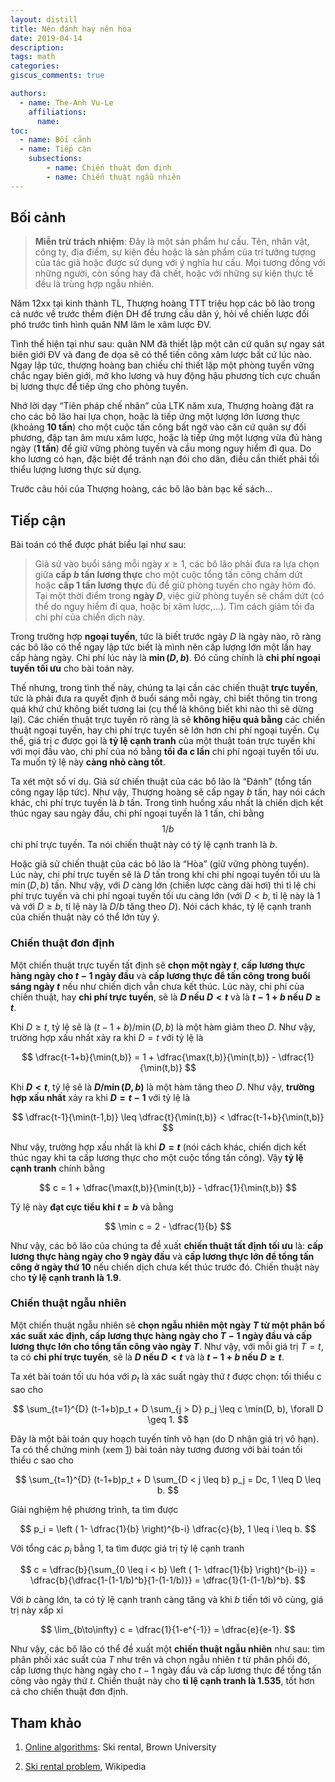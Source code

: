 ```yaml
---
layout: distill
title: Nên đánh hay nên hòa
date: 2019-04-14
description:
tags: math
categories:
giscus_comments: true 

authors:
  - name: The-Anh Vu-Le
    affiliations:
      name: 
toc:
  - name: Bối cảnh
  - name: Tiếp cận
    subsections:
        - name: Chiến thuật đơn định
        - name: Chiến thuật ngẫu nhiên
---
```


## Bối cảnh

> **Miễn trừ trách nhiệm**: Đây là một sản phẩm hư cấu. Tên, nhân vật, công ty, địa điểm, sự kiện đều hoặc là sản phẩm của trí tưởng tượng của tác giả hoặc được sử dụng với ý nghĩa hư cấu. Mọi tương đồng với những người, còn sống hay đã chết, hoặc với những sự kiện thực tế đều là trùng hợp ngẫu nhiên.

Năm 12xx tại kinh thành TL, Thượng hoàng TTT triệu họp các bô lão trong cả nước về trước thềm điện DH để trưng cầu dân ý, hỏi về chiến lược đối phó trước tình hình quân NM lăm le xâm lược ĐV.

Tình thế hiện tại như sau: quân NM đã thiết lập một căn cứ quân sự ngay sát biên giới ĐV và đang đe dọa sẽ có thể tiến công xâm lược bất cứ lúc nào. Ngay lập tức, thượng hoàng ban chiếu chỉ thiết lập một phòng tuyến vững chắc ngay biên giới, mở kho lương và huy động hậu phương tích cực chuẩn bị lương thực để tiếp ứng cho phòng tuyến.

Nhớ lời dạy “Tiên pháp chế nhân” của LTK năm xưa, Thượng hoàng đặt ra cho các bô lão hai lựa chọn, hoặc là tiếp ứng một lượng lớn lương thực (khoảng **10 tấn**) cho một cuộc tấn công bất ngờ vào căn cứ quân sự đối phương, đập tan âm mưu xâm lược, hoặc là tiếp ứng một lượng vừa đủ hàng ngày (**1 tấn**) để giữ vững phòng tuyến và cầu mong nguy hiểm đi qua. Do kho lương có hạn, đặc biệt để tránh nạn đói cho dân, điều cần thiết phải tối thiểu lượng lương thực sử dụng.

Trước câu hỏi của Thượng hoàng, các bô lão bàn bạc kế sách...

## Tiếp cận

Bài toán có thể được phát biểu lại như sau:

> Giả sử vào buổi sáng mỗi ngày $x \geq 1$, các bô lão phải đưa ra lựa chọn giữa **cấp $b$ tấn lương thực** cho một cuộc tổng tấn công chấm dứt hoặc **cấp 1 tấn lương thực** đủ để giữ phòng tuyến cho ngày hôm đó. Tại một thời điểm trong **ngày $D$**, việc giữ phòng tuyến sẽ chấm dứt (có thể do nguy hiểm đi qua, hoặc bị xâm lược,...). Tìm cách giảm tối đa chi phí của chiến dịch này.

Trong trường hợp **ngoại tuyến**, tức là biết trước ngày $D$ là ngày nào, rõ ràng các bô lão có thể ngay lập tức biết là mình nên cấp lượng lớn một lần hay cấp hàng ngày. Chi phí lúc này là **$\min(D,b)$**. Đó cũng chính là **chi phí ngoại tuyến tối ưu** cho bài toán này.

Thế nhưng, trong tình thế này, chúng ta lại cần các chiến thuật **trực tuyến**, tức là phải đưa ra quyết định ở buổi sáng mỗi ngày, chỉ biết thông tin trong quá khứ chứ không biết tương lai (cụ thể là không biết khi nào thì sẽ dừng lại). Các chiến thuật trực tuyến rõ ràng là sẽ **không hiệu quả bằng** các chiến thuật ngoại tuyến, hay chi phí trực tuyến sẽ lớn hơn chi phí ngoại tuyến. Cụ thể, giá trị $c$ được gọi là **tỷ lệ cạnh tranh** của một thuật toán trực tuyến khi với mọi đầu vào, chi phí của nó bằng **tối đa $c$ lần** chi phí ngoại tuyến tối ưu. Ta muốn tỷ lệ này **càng nhỏ càng tốt**.

Ta xét một số ví dụ. Giả sử chiến thuật của các bô lão là “Đánh” (tổng tấn công ngay lập tức). Như vậy, Thượng hoàng sẽ cấp ngay $b$ tấn, hay nói cách khác, chi phí trực tuyến là $b$ tấn. Trong tình huống xấu nhất là chiến dịch kết thúc ngay sau ngày đầu, chi phí ngoại tuyến là 1 tấn, chỉ bằng $$1/b$$ chi phí trực tuyến. Ta nói chiến thuật này có tỷ lệ cạnh tranh là $b$.

Hoặc giả sử chiến thuật của các bô lão là “Hòa” (giữ vững phòng tuyến). Lúc này, chi phí trực tuyến sẽ là $D$ tấn trong khi chi phí ngoại tuyến tối ưu là $\min(D,b)$ tấn. Như vậy, với $D$ càng lớn (chiến lược càng dài hơi) thì tỉ lệ chi phí trực tuyến và chi phí ngoại tuyến tối ưu càng lớn (với $D < b$, tỉ lệ này là 1 và với $D \geq b$, tỉ lệ này là $D/b$ tăng theo $D$). Nói cách khác, tỷ lệ cạnh tranh của chiến thuật này có thể lớn tùy ý.

### Chiến thuật đơn định

Một chiến thuật trực tuyến tất định sẽ **chọn một ngày $t$**, **cấp lương thực hàng ngày cho $t-1$ ngày đầu** và **cấp lương thực để tấn công trong buổi sáng ngày $t$** nếu như chiến dịch vẫn chưa kết thúc. Lúc này, chi phí của chiến thuật, hay **chi phí trực tuyến**, sẽ là **$D$ nếu $D < t$** và là **$t-1+b$ nếu $D \geq t$**.

Khi $D \geq t$, tỷ lệ sẽ là $(t-1+b)/\min(D,b)$ là một hàm giảm theo $D$. Như vậy, trường hợp xấu nhất xảy ra khi $D = t$ với tỷ lệ là

$$
    \dfrac{t-1+b}{\min(t,b)} = 1 + \dfrac{\max(t,b)}{\min(t,b)} - \dfrac{1}{\min(t,b)}
$$

Khi **$D < t$**, tỷ lệ sẽ là **$D/\min(D,b)$** là một hàm tăng theo $D$. Như vậy, **trường hợp xấu nhất** xảy ra khi **$D = t-1$** với tỷ lệ là

$$
    \dfrac{t-1}{\min(t-1,b)} \leq \dfrac{t}{\min(t,b)} < \dfrac{t-1+b}{\min(t,b)}
$$

Như vậy, trường hợp xấu nhất là khi **$D = t$** (nói cách khác, chiến dịch kết thúc ngay khi ta cấp lương thực cho một cuộc tổng tấn công). Vậy **tỷ lệ cạnh tranh** chính bằng

$$
    c = 1 + \dfrac{\max(t,b)}{\min(t,b)} - \dfrac{1}{\min(t,b)}
$$

Tỷ lệ này **đạt cực tiểu khi $t = b$** và bằng

$$
    \min c = 2 - \dfrac{1}{b}
$$

Như vậy, các bô lão của chúng ta đề xuất **chiến thuật tất định tối ưu** là: **cấp lương thực hàng ngày cho 9 ngày đầu** và **cấp lương thực lớn để tổng tấn công ở ngày thứ 10** nếu chiến dịch chưa kết thúc trước đó. Chiến thuật này cho **tỷ lệ cạnh tranh là 1.9**.

### Chiến thuật ngẫu nhiên

Một chiến thuật ngẫu nhiên sẽ **chọn ngẫu nhiên một ngày $T$ từ một phân bố xác suất xác định, cấp lương thực hàng ngày cho $T-1$ ngày đầu và cấp lương thực lớn cho tổng tấn công vào ngày $T$**. Như vậy, với mỗi giá trị $T = t$, ta có **chi phí trực tuyến**, sẽ là **$D$ nếu $D < t$** và là **$t-1+b$ nếu $D \geq t$**.

Ta xét bài toán tối ưu hóa với $p_t$ là xác suất ngày thứ $t$ được chọn: tối thiểu c sao cho

$$
    \sum_{t=1}^{D} (t-1+b)p_t + D \sum_{j > D} p_j \leq c \min(D, b), \forall D \geq 1.
$$

Đây là một bài toán quy hoạch tuyến tính vô hạn (do D nhận giá trị vô hạn). Ta có thể chứng minh (xem [1]) bài toán này tương đương với bài toán tối thiểu $c$ sao cho

$$
    \sum_{t=1}^{D} (t-1+b)p_t + D \sum_{D < j \leq b} p_j = Dc, 1 \leq D \leq b.
$$

Giải nghiệm hệ phương trình, ta tìm được

$$
    p_i = \left ( 1- \dfrac{1}{b} \right)^{b-i} \dfrac{c}{b}, 1 \leq i \leq b.
$$

Với tổng các $p_i$ bằng 1, ta tìm được giá trị tỷ lệ cạnh tranh

$$
    c = \dfrac{b}{\sum_{0 \leq i < b} \left ( 1- \dfrac{1}{b} \right)^{b-i}} = \dfrac{b}{\dfrac{1-(1-1/b)^b}{1-(1-1/b)}} = \dfrac{1}{1-(1-1/b)^b}.
$$

Với $b$ càng lớn, ta có tỷ lệ cạnh tranh càng tăng và khi $b$ tiến tới vô cùng, giá trị này xấp xỉ

$$
    \lim_{b\to\infty} c = \dfrac{1}{1-e^{-1}} = \dfrac{e}{e-1}.
$$

Như vậy, các bô lão có thể đề xuất một **chiến thuật ngẫu nhiên** như sau: tìm phân phối xác suất của $T$ như trên và chọn ngẫu nhiên $t$ từ phân phối đó, cấp lương thực hàng ngày cho $t-1$ ngày đầu và cấp lương thực để tổng tấn công vào ngày thứ $t$. Chiến thuật này cho **tỉ lệ cạnh tranh là 1.535**, tốt hơn cả cho chiến thuật đơn định.

## Tham khảo

1. [Online algorithms](http://cs.brown.edu/~claire/Talks/skirental.pdf): Ski rental, Brown University

2. [Ski rental problem](https://en.wikipedia.org/wiki/Ski_rental_problem), Wikipedia

[1]: http://cs.brown.edu/~claire/Talks/skirental.pdf
